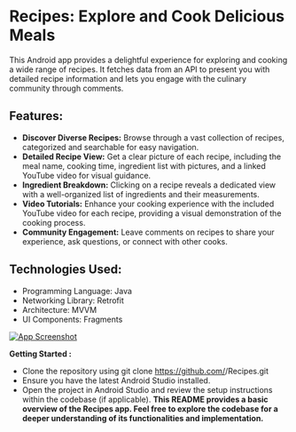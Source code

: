 # Recipes: Explore and Cook Delicious Meals
This Android app provides a delightful experience for exploring and cooking a wide range of recipes. It fetches data from an API to present you with detailed recipe information and lets you engage with the culinary community through comments.

## Features:

- **Discover Diverse Recipes:** Browse through a vast collection of recipes, categorized and searchable for easy navigation.
- **Detailed Recipe View:** Get a clear picture of each recipe, including the meal name, cooking time, ingredient list with pictures, and a linked YouTube video for visual guidance.
- **Ingredient Breakdown:** Clicking on a recipe reveals a dedicated view with a well-organized list of ingredients and their measurements.
- **Video Tutorials:** Enhance your cooking experience with the included YouTube video for each recipe, providing a visual demonstration of the cooking process.
- **Community Engagement:** Leave comments on recipes to share your experience, ask questions, or connect with other cooks.
## Technologies Used:

- Programming Language: Java
- Networking Library: Retrofit
- Architecture: MVVM
- UI Components: Fragments


[![App Screenshot](https://imgtr.ee/images/2024/03/12/bb7bad6f32d21a4f271968ded055fc21.jpeg)](optional_link_to_specific_image_in_your_app)

**Getting Started :**

- Clone the repository using git clone https://github.com/<your-username>/Recipes.git
- Ensure you have the latest Android Studio installed.
- Open the project in Android Studio and review the setup instructions within the codebase (if applicable).
**This README provides a basic overview of the Recipes app. Feel free to explore the codebase for a deeper understanding of its functionalities and implementation.**
